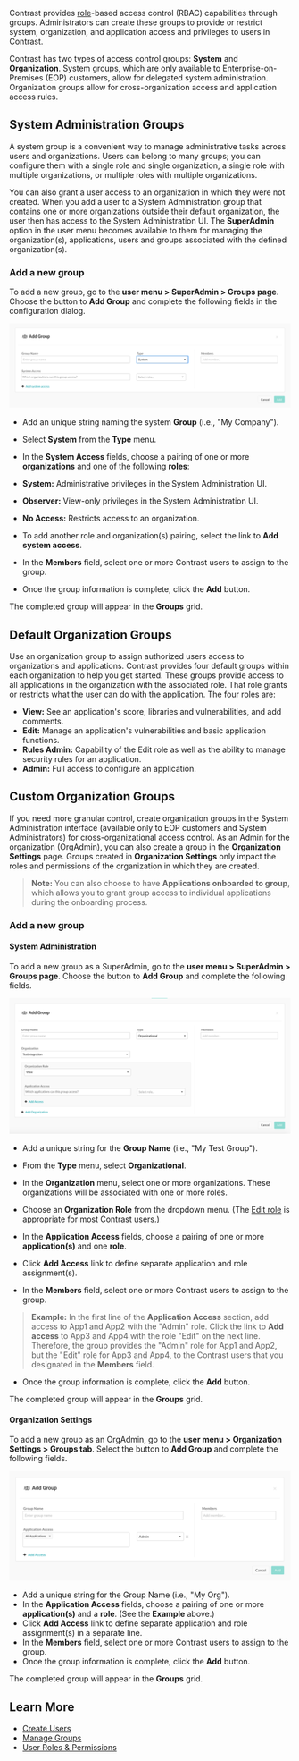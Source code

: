 <!--
title: "Create Groups"
description: "Creating Access Control Groups within Contrast TeamServer"
tags: "Admin onboarding TeamServer groups acls access create"
-->

Contrast provides [role](admin-manageorgsroleperm.html)-based access control (RBAC) capabilities through groups. Administrators can create these groups to provide or restrict system, organization, and application access and privileges to users in Contrast. 

Contrast has two types of access control groups: **System** and **Organization**. System groups, which are only available to Enterprise-on-Premises (EOP) customers, allow for delegated system administration. Organization groups allow for cross-organization access and application access rules.

## System Administration Groups

A system group is a convenient way to manage administrative tasks across users and organizations. Users can belong to many groups; you can configure them with a single role and single organization, a single role with multiple organizations, or multiple roles with multiple organizations. 

You can also grant a user access to an organization in which they were not created. When you add a user to a System Administration group that contains one or more organizations outside their default organization, the user then has access to the System Administration UI. The **SuperAdmin** option in the user menu becomes available to them for managing the organization(s), applications, users and groups associated with the defined organization(s). 

### Add a new group

To add a new group, go to the **user menu > SuperAdmin > Groups page**. Choose the button to **Add Group** and complete the following fields in the configuration dialog.  

<a href="assets/images/Add-system-group.png" rel="lightbox" title="Create a System group"><img class="thumbnail" src="assets/images/Add-system-group.png"/></a>

* Add an unique string naming the system **Group** (i.e., "My Company"). 
* Select **System** from the **Type** menu. 
* In the **System Access** fields, choose a pairing of one or more **organizations** and one of the following **roles**: 
 * **System:** Administrative privileges in the System Administration UI.
 * **Observer:** View-only privileges in the System Administration UI.
 * **No Access:** Restricts access to an organization.

* To add another role and organization(s) pairing, select the link to **Add system access**. 
* In the **Members** field, select one or more Contrast users to assign to the group. 
* Once the group information is complete, click the **Add** button. 

The completed group will appear in the **Groups** grid.

## Default Organization Groups

Use an organization group to assign authorized users access to organizations and applications. Contrast provides four default groups within each organization to help you get started. These groups provide access to all applications in the organization with the associated role. That role grants or restricts what the user can do with the application. The four roles are:

* **View:** See an application's score, libraries and vulnerabilities, and add comments.
* **Edit:** Manage an application's vulnerabilities and basic application functions.
* **Rules Admin:** Capability of the Edit role as well as the ability to manage security rules for an application.
* **Admin:** Full access to configure an application. 

## Custom Organization Groups 

If you need more granular control, create organization groups in the System Administration interface (available only to EOP customers and System Administrators) for cross-organizational access control. As an Admin for the organization (OrgAdmin), you can also create a group in the **Organization Settings** page. Groups created in **Organization Settings** only impact the roles and permissions of the organization in which they are created. 

> **Note:** You can also choose to have **Applications onboarded to group**, which allows you to grant group access to individual applications during the onboarding process. 

### Add a new group

#### System Administration 

To add a new group as a SuperAdmin, go to the **user menu > SuperAdmin > Groups page**. Choose the button to **Add Group** and complete the following fields.  

<a href="assets/images/Add-organization-group-superadmin.png" rel="lightbox" title="Add an Organization group in the System Administration UI"><img class="thumbnail" src="assets/images/Add-organization-group-superadmin.png"/></a>

* Add a unique string for the **Group Name** (i.e., "My Test Group").
* From the **Type** menu, select **Organizational**. 

* In the **Organization** menu, select one or more organizations. These organizations will be associated with one or more roles.

* Choose an **Organization Role** from the dropdown menu. (The [Edit role](https://docs.contrastsecurity.com/admin-manageorgsroleperm.html) is appropriate for most Contrast users.)
* In the **Application Access** fields, choose a pairing of one or more  **application(s)** and one  **role**. 
 * Click **Add Access** link to define separate application and role assignment(s).
* In the **Members** field, select one or more Contrast users to assign to the group.

> **Example:** In the first line of the **Application Access** section, add access to App1 and App2 with the "Admin" role. Click the link to **Add access** to App3 and App4 with the role "Edit" on the next line. Therefore, the group provides the "Admin" role for App1 and App2, but the "Edit" role for App3 and App4, to the Contrast users that you designated in the **Members** field.

* Once the group information is complete, click the **Add** button.  

The completed group will appear in the **Groups** grid.

#### Organization Settings

To add a new group as an OrgAdmin, go to the **user menu > Organization Settings > Groups tab**. Select the button to **Add Group** and complete the following fields.

<a href="assets/images/Add-organization-group-orgadmin.png" rel="lightbox" title="Add an Organization group in Organization Settings"><img class="thumbnail" src="assets/images/Add-organization-group-orgadmin.png"/></a>

* Add a unique string for the Group Name (i.e., "My Org").
* In the **Application Access** fields, choose a pairing of one or more  **application(s)** and a **role**. (See the **Example** above.)
 * Click **Add Access** link to define separate application and role assignment(s) in a separate line.
* In the **Members** field, select one or more Contrast users to assign to the group. 
* Once the group information is complete, click the **Add** button. 

The completed group will appear in the **Groups** grid.

## Learn More

* [Create Users](admin-onboardteam.html#create-user) 
* [Manage Groups](admin-manageorgs.html#access) 
* [User Roles & Permissions](admin-manageorgsroleperm.html)

